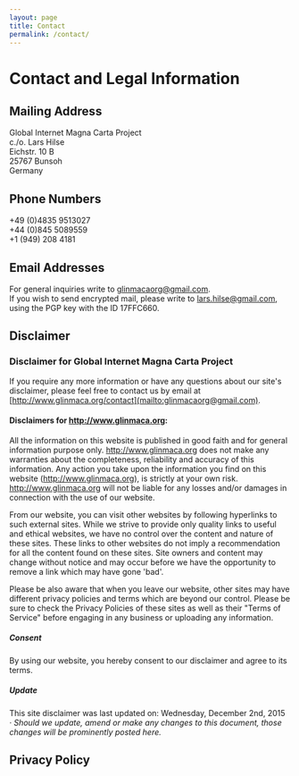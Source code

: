 ```yaml
---
layout: page
title: Contact
permalink: /contact/
---
```


Contact and Legal Information
=============================

Mailing Address
---------------

Global Internet Magna Carta Project   
c./o. Lars Hilse   
Eichstr. 10 B   
25767 Bunsoh  
Germany

Phone Numbers
-------------
+49 (0)4835 9513027    
+44 (0)845 5089559  
+1 (949) 208 4181  

Email Addresses
---------------
For general inquiries write to glinmacaorg@gmail.com.   
If you wish to send encrypted mail, please write to lars.hilse@gmail.com, using the PGP key with the ID 17FFC660.  

Disclaimer
----------
### Disclaimer for Global Internet Magna Carta Project

If you require any more information or have any questions about our site's disclaimer, please feel free to contact us by email at [http://www.glinmaca.org/contact](mailto:glinmacaorg@gmail.com).  

#### Disclaimers for http://www.glinmaca.org:

All the information on this website is published in good faith and for general information purpose only. http://www.glinmaca.org does not make any warranties about the completeness, reliability and accuracy of this information. Any action you take upon the information you find on this website (http://www.glinmaca.org), is strictly at your own risk. http://www.glinmaca.org will not be liable for any losses and/or damages in connection with the use of our website.

From our website, you can visit other websites by following hyperlinks to such external sites. While we strive to provide only quality links to useful and ethical websites, we have no control over the content and nature of these sites. These links to other websites do not imply a recommendation for all the content found on these sites. Site owners and content may change without notice and may occur before we have the opportunity to remove a link which may have gone 'bad'.

Please be also aware that when you leave our website, other sites may have different privacy policies and terms which are beyond our control. Please be sure to check the Privacy Policies of these sites as well as their "Terms of Service" before engaging in any business or uploading any information.

##### Consent

By using our website, you hereby consent to our disclaimer and agree to its terms.

##### Update

This site disclaimer was last updated on: Wednesday, December 2nd, 2015  
_· Should we update, amend or make any changes to this document, those changes will be prominently posted here._  

Privacy Policy
--------------

